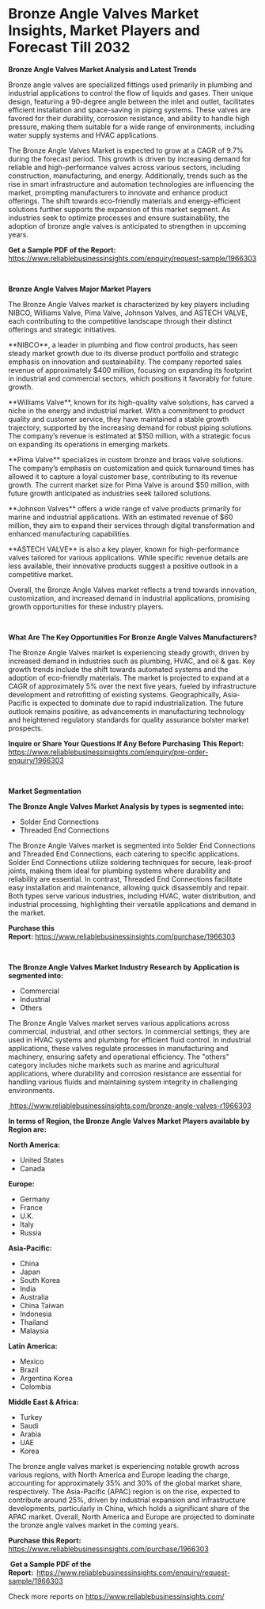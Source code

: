 <p><h1>Bronze Angle Valves Market Insights, Market Players and Forecast Till 2032</h1></p><p><strong>Bronze Angle Valves Market Analysis and Latest Trends</strong></p>
<p><p>Bronze angle valves are specialized fittings used primarily in plumbing and industrial applications to control the flow of liquids and gases. Their unique design, featuring a 90-degree angle between the inlet and outlet, facilitates efficient installation and space-saving in piping systems. These valves are favored for their durability, corrosion resistance, and ability to handle high pressure, making them suitable for a wide range of environments, including water supply systems and HVAC applications.</p><p>The Bronze Angle Valves Market is expected to grow at a CAGR of 9.7% during the forecast period. This growth is driven by increasing demand for reliable and high-performance valves across various sectors, including construction, manufacturing, and energy. Additionally, trends such as the rise in smart infrastructure and automation technologies are influencing the market, prompting manufacturers to innovate and enhance product offerings. The shift towards eco-friendly materials and energy-efficient solutions further supports the expansion of this market segment. As industries seek to optimize processes and ensure sustainability, the adoption of bronze angle valves is anticipated to strengthen in upcoming years.</p></p>
<p><strong>Get a Sample PDF of the Report:&nbsp;</strong> <a href="https://www.reliablebusinessinsights.com/enquiry/request-sample/1966303?utm_campaign=2221&utm_medium=2&utm_source=Github&utm_content=ia&utm_term=20022025&utm_id=bronze-angle-valves">https://www.reliablebusinessinsights.com/enquiry/request-sample/1966303</a></p>
<p>&nbsp;</p>
<p><strong>Bronze Angle Valves Major Market Players</strong></p>
<p><p>The Bronze Angle Valves market is characterized by key players including NIBCO, Williams Valve, Pima Valve, Johnson Valves, and ASTECH VALVE, each contributing to the competitive landscape through their distinct offerings and strategic initiatives.</p><p>**NIBCO**, a leader in plumbing and flow control products, has seen steady market growth due to its diverse product portfolio and strategic emphasis on innovation and sustainability. The company reported sales revenue of approximately $400 million, focusing on expanding its footprint in industrial and commercial sectors, which positions it favorably for future growth.</p><p>**Williams Valve**, known for its high-quality valve solutions, has carved a niche in the energy and industrial market. With a commitment to product quality and customer service, they have maintained a stable growth trajectory, supported by the increasing demand for robust piping solutions. The company’s revenue is estimated at $150 million, with a strategic focus on expanding its operations in emerging markets.</p><p>**Pima Valve** specializes in custom bronze and brass valve solutions. The company’s emphasis on customization and quick turnaround times has allowed it to capture a loyal customer base, contributing to its revenue growth. The current market size for Pima Valve is around $50 million, with future growth anticipated as industries seek tailored solutions.</p><p>**Johnson Valves** offers a wide range of valve products primarily for marine and industrial applications. With an estimated revenue of $60 million, they aim to expand their services through digital transformation and enhanced manufacturing capabilities.</p><p>**ASTECH VALVE** is also a key player, known for high-performance valves tailored for various applications. While specific revenue details are less available, their innovative products suggest a positive outlook in a competitive market.</p><p>Overall, the Bronze Angle Valves market reflects a trend towards innovation, customization, and increased demand in industrial applications, promising growth opportunities for these industry players.</p></p>
<p>&nbsp;</p>
<p><strong>What Are The Key Opportunities For Bronze Angle Valves Manufacturers?</strong></p>
<p><p>The Bronze Angle Valves market is experiencing steady growth, driven by increased demand in industries such as plumbing, HVAC, and oil & gas. Key growth trends include the shift towards automated systems and the adoption of eco-friendly materials. The market is projected to expand at a CAGR of approximately 5% over the next five years, fueled by infrastructure development and retrofitting of existing systems. Geographically, Asia-Pacific is expected to dominate due to rapid industrialization. The future outlook remains positive, as advancements in manufacturing technology and heightened regulatory standards for quality assurance bolster market prospects.</p></p>
<p><strong>Inquire or Share Your Questions If Any Before Purchasing This Report:</strong> <a href="https://www.reliablebusinessinsights.com/enquiry/pre-order-enquiry/1966303?utm_campaign=2221&utm_medium=2&utm_source=Github&utm_content=ia&utm_term=20022025&utm_id=bronze-angle-valves">https://www.reliablebusinessinsights.com/enquiry/pre-order-enquiry/1966303</a></p>
<p>&nbsp;</p>
<p><strong>Market Segmentation</strong></p>
<p><strong>The Bronze Angle Valves Market Analysis by types is segmented into:</strong></p>
<p><ul><li>Solder End Connections</li><li>Threaded End Connections</li></ul></p>
<p><p>The Bronze Angle Valves market is segmented into Solder End Connections and Threaded End Connections, each catering to specific applications. Solder End Connections utilize soldering techniques for secure, leak-proof joints, making them ideal for plumbing systems where durability and reliability are essential. In contrast, Threaded End Connections facilitate easy installation and maintenance, allowing quick disassembly and repair. Both types serve various industries, including HVAC, water distribution, and industrial processing, highlighting their versatile applications and demand in the market.</p></p>
<p><strong>Purchase this Report:&nbsp;</strong><a href="https://www.reliablebusinessinsights.com/purchase/1966303?utm_campaign=2221&utm_medium=2&utm_source=Github&utm_content=ia&utm_term=20022025&utm_id=bronze-angle-valves">https://www.reliablebusinessinsights.com/purchase/1966303</a></p>
<p>&nbsp;</p>
<p><strong>The Bronze Angle Valves Market Industry Research by Application is segmented into:</strong></p>
<p><ul><li>Commercial</li><li>Industrial</li><li>Others</li></ul></p>
<p><p>The Bronze Angle Valves market serves various applications across commercial, industrial, and other sectors. In commercial settings, they are used in HVAC systems and plumbing for efficient fluid control. In industrial applications, these valves regulate processes in manufacturing and machinery, ensuring safety and operational efficiency. The "others" category includes niche markets such as marine and agricultural applications, where durability and corrosion resistance are essential for handling various fluids and maintaining system integrity in challenging environments.</p></p>
<p><a href="https://www.reliablebusinessinsights.com/bronze-angle-valves-r1966303?utm_campaign=2221&utm_medium=2&utm_source=Github&utm_content=ia&utm_term=20022025&utm_id=bronze-angle-valves">&nbsp;https://www.reliablebusinessinsights.com/bronze-angle-valves-r1966303</a></p>
<p><strong>In terms of Region, the Bronze Angle Valves Market Players available by Region are:</strong></p>
<p>
    <p> <strong> North America: </strong>
        <ul>
            <li>United States</li>
            <li>Canada</li>
        </ul>
        </p> 
    <p> <strong> Europe: </strong>
        <ul>
            <li>Germany</li>
            <li>France</li>
            <li>U.K.</li>
            <li>Italy</li>
            <li>Russia</li>
        </ul>
        </p> 
    <p> <strong> Asia-Pacific: </strong>
        <ul>
            <li>China</li>
            <li>Japan</li>
            <li>South Korea</li>
            <li>India</li>
            <li>Australia</li>
            <li>China Taiwan</li>
            <li>Indonesia</li>
            <li>Thailand</li>
            <li>Malaysia</li>
        </ul>
        </p> 
    <p> <strong> Latin America: </strong>
        <ul>
            <li>Mexico</li>
            <li>Brazil</li>
            <li>Argentina Korea</li>
            <li>Colombia</li>
        </ul>
        </p> 
    <p> <strong> Middle East & Africa: </strong>
        <ul>
            <li>Turkey</li>
            <li>Saudi</li>
            <li>Arabia</li>
            <li>UAE</li>
            <li>Korea</li>
        </ul>
    </p>
    </p>
<p><p>The bronze angle valves market is experiencing notable growth across various regions, with North America and Europe leading the charge, accounting for approximately 35% and 30% of the global market share, respectively. The Asia-Pacific (APAC) region is on the rise, expected to contribute around 25%, driven by industrial expansion and infrastructure developments, particularly in China, which holds a significant share of the APAC market. Overall, North America and Europe are projected to dominate the bronze angle valves market in the coming years.</p></p>
<p><strong>Purchase this Report: </strong><a href="https://www.reliablebusinessinsights.com/purchase/1966303?utm_campaign=2221&utm_medium=2&utm_source=Github&utm_content=ia&utm_term=20022025&utm_id=bronze-angle-valves">https://www.reliablebusinessinsights.com/purchase/1966303</a></p>
<p>&nbsp;<strong>Get a Sample PDF of the Report:&nbsp;&nbsp;</strong><a href="https://www.reliablebusinessinsights.com/enquiry/request-sample/1966303?utm_campaign=2221&utm_medium=2&utm_source=Github&utm_content=ia&utm_term=20022025&utm_id=bronze-angle-valves">https://www.reliablebusinessinsights.com/enquiry/request-sample/1966303</a></p>
<p><strong></strong></p>
<p>Check more reports on <a href="https://www.reliablebusinessinsights.com/?utm_campaign=2221&utm_medium=2&utm_source=Github&utm_content=ia&utm_term=20022025&utm_id=bronze-angle-valves">https://www.reliablebusinessinsights.com/</a></p>